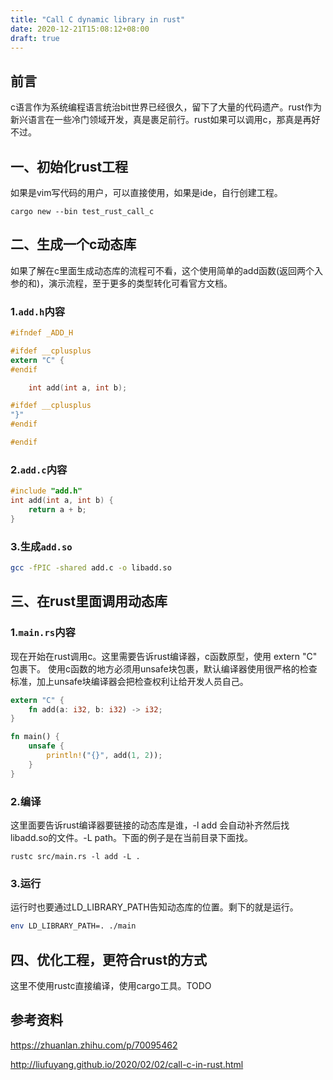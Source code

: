 ```yaml
---
title: "Call C dynamic library in rust"
date: 2020-12-21T15:08:12+08:00
draft: true
---
```


## 前言
c语言作为系统编程语言统治bit世界已经很久，留下了大量的代码遗产。rust作为新兴语言在一些冷门领域开发，真是裹足前行。rust如果可以调用c，那真是再好不过。

## 一、初始化rust工程
如果是vim写代码的用户，可以直接使用，如果是ide，自行创建工程。
```
cargo new --bin test_rust_call_c
```
## 二、生成一个c动态库
如果了解在c里面生成动态库的流程可不看，这个使用简单的add函数(返回两个入参的和)，演示流程，至于更多的类型转化可看官方文档。
### 1.`add.h`内容
```c
#ifndef _ADD_H

#ifdef __cplusplus
extern "C" {
#endif

    int add(int a, int b);

#ifdef __cplusplus
"}"
#endif

#endif

```
### 2.`add.c`内容
```c
#include "add.h"
int add(int a, int b) {
    return a + b;
}
```
### 3.生成`add.so`
```bash
gcc -fPIC -shared add.c -o libadd.so
```
## 三、在rust里面调用动态库
### 1.`main.rs`内容
现在开始在rust调用c。这里需要告诉rust编译器，c函数原型，使用 extern "C" 包裹下。
使用c函数的地方必须用unsafe块包裹，默认编译器使用很严格的检查标准，加上unsafe块编译器会把检查权利让给开发人员自己。
```rust
extern "C" {
    fn add(a: i32, b: i32) -> i32;
}

fn main() {
    unsafe {
        println!("{}", add(1, 2));
    }
}

```
### 2.编译
这里面要告诉rust编译器要链接的动态库是谁，-l add 会自动补齐然后找libadd.so的文件。-L path。下面的例子是在当前目录下面找。
```
rustc src/main.rs -l add -L .
```

### 3.运行
运行时也要通过LD_LIBRARY_PATH告知动态库的位置。剩下的就是运行。
```bash
env LD_LIBRARY_PATH=. ./main
```

## 四、优化工程，更符合rust的方式
这里不使用rustc直接编译，使用cargo工具。TODO

## 参考资料
https://zhuanlan.zhihu.com/p/70095462 

http://liufuyang.github.io/2020/02/02/call-c-in-rust.html
